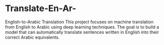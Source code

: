 # Translate-En-Ar-
English-to-Arabic Translation This project focuses on machine translation from English to Arabic using deep learning techniques. The goal is to build a model that can automatically translate sentences written in English into their correct Arabic equivalents.
